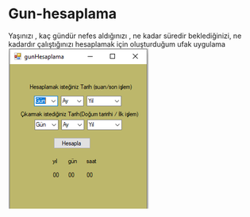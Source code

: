 # Gun-hesaplama
Yaşınızı , kaç gündür nefes aldığınızı , ne kadar süredir beklediğinizi, ne kadardır çalıştığınızı hesaplamak için oluşturduğum ufak uygulama
<img src="https://github.com/ynsgndz/Gun-hesaplama/blob/main/preView.PNG?raw=true">
